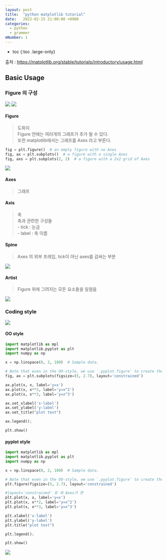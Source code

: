 ```yaml
---
layout: post
title:  "python matplotlib tutorial"
date:   2022-02-15 21:00:00 +0900
categories: 
  - python
  - grammer
mNumber: 1
---
```


* toc
{:toc .large-only}

출처 : https://matplotlib.org/stable/tutorials/introductory/usage.html

## Basic Usage



### Figure 의 구성
<img src='/assets/img/python/grammer/matplotlib/PartsAfFigure.PNG'>
<img src='/assets/img/python/grammer/matplotlib/PartsAfFigure01.PNG'>

#### Figure
> 도화지
<br/> Figure 안에는 여러개의 그래프가 추가 될 수 있다.
<br/> 또한 matplotlib에서는 그래프를 Axes 라고 부른다.

```python
fig = plt.figure()  # an empty figure with no Axes
fig, ax = plt.subplots()  # a figure with a single Axes
fig, axs = plt.subplots(2, 2)  # a figure with a 2x2 grid of Axes
```
<img src='/assets/img/python/grammer/matplotlib/PartsAfFigure02.PNG'>

#### Axes
> 그래프

#### Axis
> 축
<br/> 축과 관련한 구성들
<br/> - tick : 눈금
<br/> - label : 축 이름

#### Spine
> Axes 의 외부 프레임, tick이 아닌 axes를 감싸는 부분

<img src='/assets/img/python/grammer/matplotlib/PartsAfFigure03.PNG'>

#### Artist
> Figure 위에 그려지는 모든 요소들을 일컬음

<img src='/assets/img/python/grammer/matplotlib/PartsAfFigure04.PNG'>


### Coding style

<img src='/assets/img/python/grammer/matplotlib/oopvspyplot.png'>

#### OO style

```python
import matplotlib as mpl
import matplotlib.pyplot as plt
import numpy as np

x = np.linspace(0, 2, 100)  # Sample data.

# Note that even in the OO-style, we use `.pyplot.figure` to create the Figure.
fig, ax = plt.subplots(figsize=(5, 2.7), layout='constrained')

ax.plot(x, x, label='y=x')  
ax.plot(x, x**2, label='y=x^2')  
ax.plot(x, x**3, label='y=x^3')  

ax.set_xlabel('x-label')  
ax.set_ylabel('y-label')  
ax.set_title("plot test") 

ax.legend();

plt.show()
```

#### pyplot style

```python
import matplotlib as mpl
import matplotlib.pyplot as plt
import numpy as np

x = np.linspace(0, 2, 100)  # Sample data.

# Note that even in the OO-style, we use `.pyplot.figure` to create the Figure.
plt.figure(figsize=(5, 2.7), layout='constrained')

#layout='constrained' 로 세 Axes가 한 
plt.plot(x, x, label='y=x')  
plt.plot(x, x**2, label='y=x^2')  
plt.plot(x, x**3, label='y=x^3')  

plt.xlabel('x-label')  
plt.ylabel('y-label')  
plt.title("plot test") 

plt.legend();

plt.show()
```

<img src='/assets/img/python/grammer/matplotlib/oopstyle.PNG'>